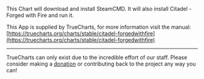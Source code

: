 This Chart will download and install SteamCMD. It will also install Citadel - Forged with Fire and run it.

This App is supplied by TrueCharts, for more information visit the manual: [https://truecharts.org/charts/stable/citadel-forgedwithfire](https://truecharts.org/charts/stable/citadel-forgedwithfire)

---

TrueCharts can only exist due to the incredible effort of our staff.
Please consider making a [donation](https://truecharts.org/sponsor) or contributing back to the project any way you can!
